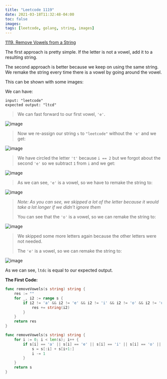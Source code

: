 ```yaml
---
title: "Leetcode 1119"
date: 2021-03-18T11:32:48-04:00
toc: false
images:
tags: [leetcode, golang, string, images]
---
```


[1119. Remove Vowels from a String](https://leetcode.com/problems/remove-vowels-from-a-string/)

The first approach is pretty simple. If the letter is not a vowel, add it to a resulting string.

The second approach is better because we keep on using the same string. We remake the string every time there is a vowel by going around the vowel.

This can be shown with some images:

We can have:

```
input: "leetcode"
expected output: "ltcd"
```

> We can fast forward to our first vowel, `'e'`.

![image](https://assets.leetcode.com/users/images/18d37f14-9f11-44bb-aeaa-380a78ed8e79_1616078946.4208002.jpeg)

> Now we re-assign our string `s` to `"leetcode"` without the `'e'` and we get:

![image](https://assets.leetcode.com/users/images/84537cdb-336d-45c1-9c74-3d2963e8d74f_1616079116.1516426.jpeg)
> We have circled the letter `'t'` because `i == 2` but we forgot about the second `'e'` so we subtract `1` from `i` and we get:

![image](https://assets.leetcode.com/users/images/d7f8958f-e111-44b7-b0e0-49715e6033e9_1616079273.371251.jpeg)

> As we can see, `'e'` is a vowel, so we have to remake the string to:

![image](https://assets.leetcode.com/users/images/ade21b1b-388e-420e-ad0b-606b55326c13_1616079425.8852704.jpeg)

> *Note: As you can see, we skipped a lot of the letter because it would take a lot longer if we didn't ignore them*
>
> You can see that the `'o'` is a vowel, so we can remake the string to:

![image](https://assets.leetcode.com/users/images/785dcddd-63ab-403f-9e31-e77ee37ed4fc_1616079718.1413827.jpeg)

> We skipped some more letters again because the other letters were not needed.
>
> The `'e'` is a vowel, so we can remake the string to:

![image](https://assets.leetcode.com/users/images/c437f9a8-4422-4153-bd63-616a7e11c0f5_1616079950.2055788.jpeg)

As we can see, `ltdc` is equal to our expected output.

**The First Code:**

``` go
func removeVowels(s string) string {
    res := ""
    for _, i2 := range s {
        if i2 != 'a' && i2 != 'e' && i2 != 'i' && i2 != 'o' && i2 != 'u' {
            res += string(i2)
        }
    }
    return res
}
```

``` go
func removeVowels(s string) string {
    for i := 0; i < len(s); i++ {
        if s[i] == 'a' || s[i] == 'e' || s[i] == 'i' || s[i] == 'o' || s[i] == 'u' {
            s = s[:i] + s[i+1:]
            i -= 1
        }
    }
    return s
}
```